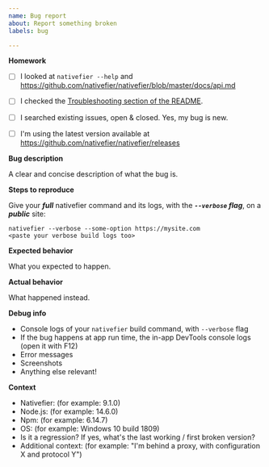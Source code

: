 ```yaml
---
name: Bug report
about: Report something broken
labels: bug

---
```


<!-- Help us help you, and take the time to fill this template 🙂.
An incomprehensible bug report is a useless bug report.

=========================================================
Incomprehensible / incomplete bug reports will be closed.
=========================================================
-->

**Homework**

- [ ] I looked at `nativefier --help` and https://github.com/nativefier/nativefier/blob/master/docs/api.md
- [ ] I checked the [Troubleshooting section of the README](https://github.com/nativefier/nativefier/blob/master/README.md#troubleshooting).
- [ ] I searched existing issues, open & closed. Yes, my bug is new.
- [ ] I'm using the latest version available at https://github.com/nativefier/nativefier/releases


**Bug description**

A clear and concise description of what the bug is.


**Steps to reproduce**

Give your ***full*** nativefier command and its logs, with the ***`--verbose` flag***, on a ***public*** site:

```
nativefier --verbose --some-option https://mysite.com
<paste your verbose build logs too>
```


**Expected behavior**

What you expected to happen.


**Actual behavior**

What happened instead.


**Debug info**

- Console logs of your `nativefier` build command, with `--verbose` flag
- If the bug happens at app run time, the in-app DevTools console logs (open it with F12)
- Error messages
- Screenshots
- Anything else relevant!


**Context**

 - Nativefier: (for example: 9.1.0)
 - Node.js: (for example: 14.6.0)
 - Npm: (for example: 6.14.7)
 - OS: (for example: Windows 10 build 1809)
 - Is it a regression? If yes, what's the last working / first broken version?
 - Additional context: (for example: "I'm behind a proxy, with configuration X and protocol Y")
